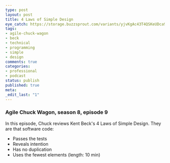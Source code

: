```yaml
---
type: post
layout: post
title: 4 Laws of Simple Design
eye_catch: https://storage.buzzsprout.com/variants/yjvKgAc43T4QSKeUDca9wyfP/8d66eb17bb7d02ca4856ab443a78f2148cafbb129f58a3c81282007c6fe24ff2?.jpg
tags:
- agile-chuck-wagon
- beck
- technical
- programming
- simple
- design
comments: true
categories:
- professional
- podcast
status: publish
published: true
meta:
_edit_last: "1"
---
```


### Agile Chuck Wagon, season 8, episode 9

In this episode, Chuck reviews Kent Beck's 4 Laws of Simple Design. They are that software code: 

*   Passes the tests
*   Reveals intention 
*   Has no duplication
*   Uses the fewest elements (length: 10 min)
